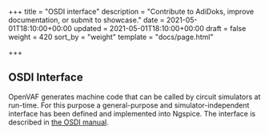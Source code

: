 +++
title = "OSDI interface"
description = "Contribute to AdiDoks, improve documentation, or submit to showcase."
date = 2021-05-01T18:10:00+00:00
updated = 2021-05-01T18:10:00+00:00
draft = false
weight = 420
sort_by = "weight"
template = "docs/page.html"

+++

## OSDI Interface

OpenVAF generates machine code that can be called by circuit simulators at run-time. 
For this purpose a general-purpose and simulator-independent interface has been defined and implemented 
into Ngspice. The interface is described in [the OSDI manual](/osdi/osdi_v0p3.pdf).